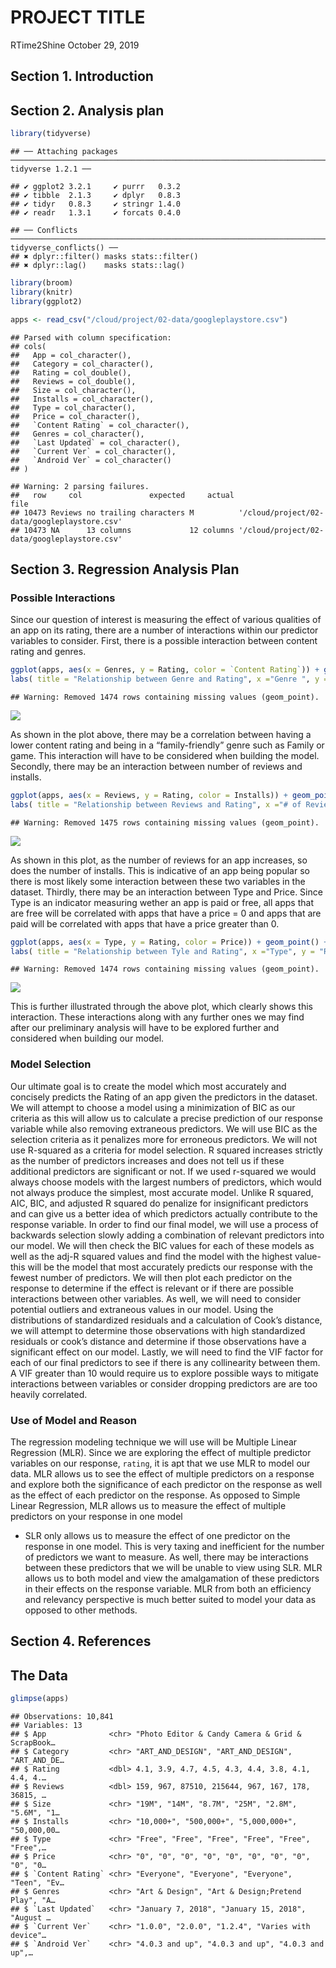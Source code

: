 PROJECT TITLE
================
RTime2Shine
October 29, 2019

## Section 1. Introduction

## Section 2. Analysis plan

``` r
library(tidyverse)
```

    ## ── Attaching packages ────────────────────────────────────────────────────────────────────────────────────────────── tidyverse 1.2.1 ──

    ## ✔ ggplot2 3.2.1     ✔ purrr   0.3.2
    ## ✔ tibble  2.1.3     ✔ dplyr   0.8.3
    ## ✔ tidyr   0.8.3     ✔ stringr 1.4.0
    ## ✔ readr   1.3.1     ✔ forcats 0.4.0

    ## ── Conflicts ───────────────────────────────────────────────────────────────────────────────────────────────── tidyverse_conflicts() ──
    ## ✖ dplyr::filter() masks stats::filter()
    ## ✖ dplyr::lag()    masks stats::lag()

``` r
library(broom)
library(knitr) 
library(ggplot2)
```

``` r
apps <- read_csv("/cloud/project/02-data/googleplaystore.csv")
```

    ## Parsed with column specification:
    ## cols(
    ##   App = col_character(),
    ##   Category = col_character(),
    ##   Rating = col_double(),
    ##   Reviews = col_double(),
    ##   Size = col_character(),
    ##   Installs = col_character(),
    ##   Type = col_character(),
    ##   Price = col_character(),
    ##   `Content Rating` = col_character(),
    ##   Genres = col_character(),
    ##   `Last Updated` = col_character(),
    ##   `Current Ver` = col_character(),
    ##   `Android Ver` = col_character()
    ## )

    ## Warning: 2 parsing failures.
    ##   row     col               expected     actual                                         file
    ## 10473 Reviews no trailing characters M          '/cloud/project/02-data/googleplaystore.csv'
    ## 10473 NA      13 columns             12 columns '/cloud/project/02-data/googleplaystore.csv'

## Section 3. Regression Analysis Plan

### Possible Interactions

Since our question of interest is measuring the effect of various
qualities of an app on its rating, there are a number of interactions
within our predictor variables to consider. First, there is a possible
interaction between content rating and
genres.

``` r
ggplot(apps, aes(x = Genres, y = Rating, color = `Content Rating`)) + geom_point() +
labs( title = "Relationship between Genre and Rating", x ="Genre ", y = "Rating out of 5")
```

    ## Warning: Removed 1474 rows containing missing values (geom_point).

![](proposal_files/figure-gfm/int-content-1.png)<!-- -->

As shown in the plot above, there may be a correlation between having a
lower content rating and being in a “family-friendly” genre such as
Family or game. This interaction will have to be considered when
building the model. Secondly, there may be an interaction between number
of reviews and
installs.

``` r
ggplot(apps, aes(x = Reviews, y = Rating, color = Installs)) + geom_point() +
labs( title = "Relationship between Reviews and Rating", x ="# of Reviews ", y = "Rating out of 5")
```

    ## Warning: Removed 1475 rows containing missing values (geom_point).

![](proposal_files/figure-gfm/int-installs-1.png)<!-- -->

As shown in this plot, as the number of reviews for an app increases, so
does the number of installs. This is indicative of an app being popular
so there is most likely some interaction between these two variables in
the dataset. Thirdly, there may be an interaction between Type and
Price. Since Type is an indicator measuring wether an app is paid or
free, all apps that are free will be correlated with apps that have a
price = 0 and apps that are paid will be correlated with apps that have
a price greater than 0.

``` r
ggplot(apps, aes(x = Type, y = Rating, color = Price)) + geom_point() +
labs( title = "Relationship between Tyle and Rating", x ="Type", y = "Rating out of 5")
```

    ## Warning: Removed 1474 rows containing missing values (geom_point).

![](proposal_files/figure-gfm/int-type-1.png)<!-- -->

This is further illustrated through the above plot, which clearly shows
this interaction. These interactions along with any further ones we may
find after our preliminary analysis will have to be explored further and
considered when building our model.

### Model Selection

Our ultimate goal is to create the model which most accurately and
concisely predicts the Rating of an app given the predictors in the
dataset. We will attempt to choose a model using a minimization of BIC
as our criteria as this will allow us to calculate a precise prediction
of our response variable while also removing extraneous predictors. We
will use BIC as the selection criteria as it penalizes more for
erroneous predictors. We will not use R-squared as a criteria for model
selection. R squared increases strictly as the number of predictors
increases and does not tell us if these additional predictors are
significant or not. If we used r-squared we would always choose models
with the largest numbers of predictors, which would not always produce
the simplest, most accurate model. Unlike R squared, AIC, BIC, and
adjusted R squared do penalize for insignificant predictors and can give
us a better idea of which predictors actually contribute to the response
variable. In order to find our final model, we will use a process of
backwards selection slowly adding a combination of relevant predictors
into our model. We will then check the BIC values for each of these
models as well as the adj-R squared values and find the model with the
highest value- this will be the model that most accurately predicts our
response with the fewest number of predictors. We will then plot each
predictor on the response to determine if the effect is relevant or if
there are possible interactions between other variables. As well, we
will need to consider potential outliers and extraneous values in our
model. Using the distributions of standardized residuals and a
calculation of Cook’s distance, we will attempt to determine those
observations with high standardized residuals or cook’s distance and
determine if those observations have a significant effect on our model.
Lastly, we will need to find the VIF factor for each of our final
predictors to see if there is any collinearity between them. A VIF
greater than 10 would require us to explore possible ways to mitigate
interactions between variables or consider dropping predictors are are
too heavily correlated.

### Use of Model and Reason

The regression modeling technique we will use will be Multiple Linear
Regression (MLR). Since we are exploring the effect of multiple
predictor variables on our response, `rating`, it is apt that we use MLR
to model our data. MLR allows us to see the effect of multiple
predictors on a response and explore both the significance of each
predictor on the response as well as the effect of each predictor on the
response. As opposed to Simple Linear Regression, MLR allows us to
measure the effect of multiple predictors on your response in one model
- SLR only allows us to measure the effect of one predictor on the
response in one model. This is very taxing and inefficient for the
number of predictors we want to measure. As well, there may be
interactions between these predictors that we will be unable to view
using SLR. MLR allows us to both model and view the amalgamation of
these predictors in their effects on the response variable. MLR from
both an efficiency and relevancy perspective is much better suited to
model your data as opposed to other methods.

## Section 4. References

## The Data

``` r
glimpse(apps)
```

    ## Observations: 10,841
    ## Variables: 13
    ## $ App              <chr> "Photo Editor & Candy Camera & Grid & ScrapBook…
    ## $ Category         <chr> "ART_AND_DESIGN", "ART_AND_DESIGN", "ART_AND_DE…
    ## $ Rating           <dbl> 4.1, 3.9, 4.7, 4.5, 4.3, 4.4, 3.8, 4.1, 4.4, 4.…
    ## $ Reviews          <dbl> 159, 967, 87510, 215644, 967, 167, 178, 36815, …
    ## $ Size             <chr> "19M", "14M", "8.7M", "25M", "2.8M", "5.6M", "1…
    ## $ Installs         <chr> "10,000+", "500,000+", "5,000,000+", "50,000,00…
    ## $ Type             <chr> "Free", "Free", "Free", "Free", "Free", "Free",…
    ## $ Price            <chr> "0", "0", "0", "0", "0", "0", "0", "0", "0", "0…
    ## $ `Content Rating` <chr> "Everyone", "Everyone", "Everyone", "Teen", "Ev…
    ## $ Genres           <chr> "Art & Design", "Art & Design;Pretend Play", "A…
    ## $ `Last Updated`   <chr> "January 7, 2018", "January 15, 2018", "August …
    ## $ `Current Ver`    <chr> "1.0.0", "2.0.0", "1.2.4", "Varies with device"…
    ## $ `Android Ver`    <chr> "4.0.3 and up", "4.0.3 and up", "4.0.3 and up",…
